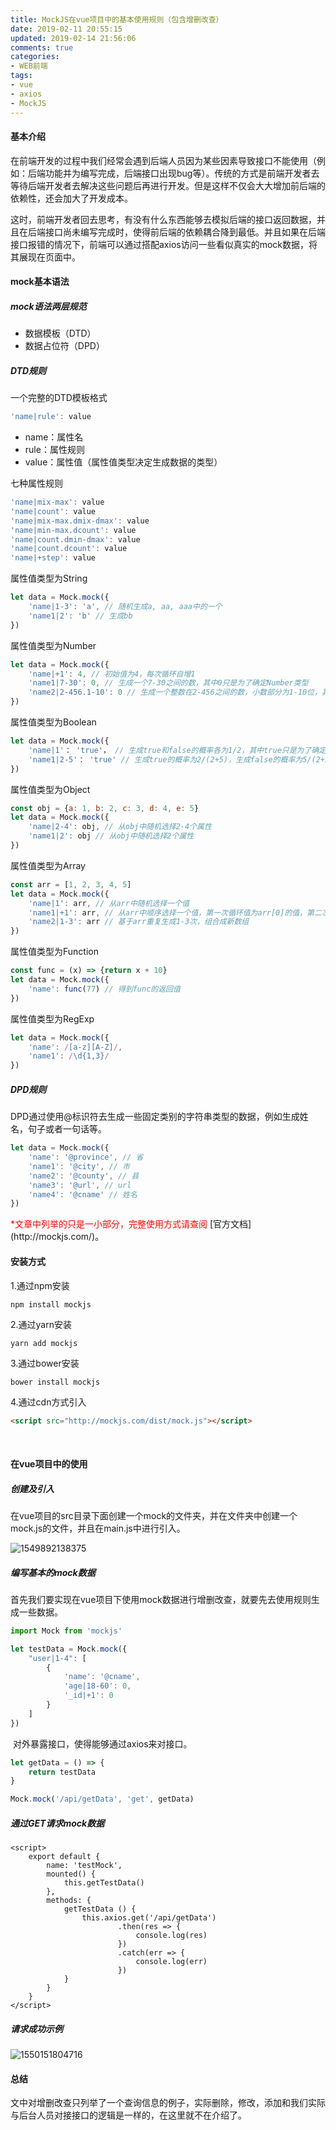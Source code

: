 ```yaml
---
title: MockJS在vue项目中的基本使用规则（包含增删改查）
date: 2019-02-11 20:55:15
updated: 2019-02-14 21:56:06
comments: true
categories:
- WEB前端
tags:
- vue
- axios
- MockJS
---
```


#### 基本介绍

​	在前端开发的过程中我们经常会遇到后端人员因为某些因素导致接口不能使用（例如：后端功能并为编写完成，后端接口出现bug等）。传统的方式是前端开发者去等待后端开发者去解决这些问题后再进行开发。但是这样不仅会大大增加前后端的依赖性，还会加大了开发成本。

​	这时，前端开发者回去思考，有没有什么东西能够去模拟后端的接口返回数据，并且在后端接口尚未编写完成时，使得前后端的依赖耦合降到最低。并且如果在后端接口报错的情况下，前端可以通过搭配axios访问一些看似真实的mock数据，将其展现在页面中。



#### mock基本语法

##### mock语法两层规范

- 数据模板（DTD）
- 数据占位符（DPD）

##### DTD规则

一个完整的DTD模板格式

```javascript
'name|rule': value
```

- name：属性名
- rule：属性规则
- value：属性值（属性值类型决定生成数据的类型）

七种属性规则

```javascript
'name|mix-max': value
'name|count': value
'name|mix-max.dmix-dmax': value
'name|min-max.dcount': value
'name|count.dmin-dmax': value
'name|count.dcount': value
'name|+step': value
```

属性值类型为String

```javascript
let data = Mock.mock({
    'name|1-3': 'a', // 随机生成a, aa, aaa中的一个
    'name1|2': 'b' // 生成bb
})
```

属性值类型为Number

```javascript
let data = Mock.mock({
    'name|+1': 4, // 初始值为4，每次循环自增1
    'name1|7-30': 0, // 生成一个7-30之间的数，其中0只是为了确定Number类型
    'name2|2-456.1-10': 0 // 生成一个整数在2-456之间的数，小数部分为1-10位，其中0只是为了确定Number类型
})
```

属性值类型为Boolean

```javascript
let data = Mock.mock({
    'name|1'： 'true'， // 生成true和false的概率各为1/2，其中true只是为了确定Boolean类型
    'name1|2-5'： 'true' // 生成true的概率为2/(2+5)，生成false的概率为5/(2+5)，其中true只是为了确定Boolean类型
})
```

属性值类型为Object

```javascript
const obj = {a: 1, b: 2, c: 3, d: 4, e: 5}
let data = Mock.mock({
    'name|2-4': obj, // 从obj中随机选择2-4个属性
    'name1|2': obj // 从obj中随机选择2个属性
})
```

属性值类型为Array

```javascript
const arr = [1, 2, 3, 4, 5]
let data = Mock.mock({
    'name|1': arr, // 从arr中随机选择一个值
    'name1|+1': arr, // 从arr中顺序选择一个值，第一次循环值为arr[0]的值，第二次为arr[1]的值
    'name2|1-3': arr // 基于arr重复生成1-3次，组合成新数组
})
```

属性值类型为Function

```javascript
const func = (x) => {return x + 10}
let data = Mock.mock({
    'name': func(77) // 得到func的返回值
})
```

属性值类型为RegExp

```javascript
let data = Mock.mock({
    'name': /[a-z][A-Z]/,
    'name1': /\d{1,3}/
})
```

##### DPD规则

​	DPD通过使用@标识符去生成一些固定类别的字符串类型的数据，例如生成姓名，句子或者一句话等。

```javascript
let data = Mock.mock({
    'name': '@province', // 省
    'name1': '@city', // 市
    'name2': '@county', // 县
    'name3': '@url', // url
    'name4': '@cname' // 姓名
})
```

<span style="color:red">
    *文章中列举的只是一小部分，完整使用方式请查阅
</span>[官方文档](http://mockjs.com/)。



#### 安装方式

1.通过npm安装

```shell
npm install mockjs
```

2.通过yarn安装

```shell
yarn add mockjs
```

3.通过bower安装

```shell
bower install mockjs
```

4.通过cdn方式引入

```html
<script src="http://mockjs.com/dist/mock.js"></script>
```

​	

#### 在vue项目中的使用

##### 创建及引入

​	在vue项目的src目录下面创建一个mock的文件夹，并在文件夹中创建一个mock.js的文件，并且在main.js中进行引入。

![1549892138375](/blog/MockJS在vue项目中的基本使用规则/1549892138375.jpg)



##### 编写基本的mock数据

​	首先我们要实现在vue项目下使用mock数据进行增删改查，就要先去使用规则生成一些数据。

```javascript
import Mock from 'mockjs'

let testData = Mock.mock({
	"user|1-4": [
		{
			'name': '@cname',
			'age|18-60': 0,
			'_id|+1': 0
		}
	]
})
```

​	对外暴露接口，使得能够通过axios来对接口。

```javascript
let getData = () => {
	return testData
}

Mock.mock('/api/getData', 'get', getData)
```



##### 通过GET请求mock数据

```vue
<script>
	export default {
		name: 'testMock',
		mounted() {
			this.getTestData()
		},
		methods: {
			getTestData () {
				this.axios.get('/api/getData')
						.then(res => {
							console.log(res)
						})
						.catch(err => {
							console.log(err)
						})
			}
		}
	}
</script>
```



##### 请求成功示例

![1550151804716](/blog/MockJS在vue项目中的基本使用规则/1550151804716.jpg)



#### 总结

​	文中对增删改查只列举了一个查询信息的例子，实际删除，修改，添加和我们实际与后台人员对接接口的逻辑是一样的，在这里就不在介绍了。
